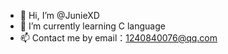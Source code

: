 - 👋 Hi, I’m @JunieXD
- 🌱 I’m currently learning C language
- 📫 Contact me by email：1240840076@qq.com
